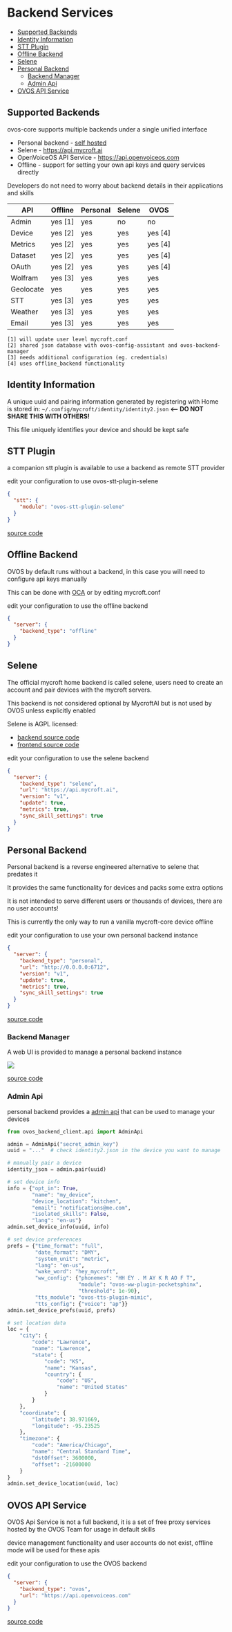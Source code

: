 # Backend Services

* [Supported Backends](#supported-backends)
* [Identity Information](#identity-information)
* [STT Plugin](#stt-plugin)
* [Offline Backend](#offline.backend)
* [Selene](#selene)
* [Personal Backend](#personal-backend)
    + [Backend Manager](#backend-manager)
    + [Admin Api](#admin-api)
* [OVOS API Service](#ovos-api-service)

## Supported Backends

ovos-core supports multiple backends under a single unified interface

- Personal backend - [self hosted](https://github.com/OpenVoiceOS/OVOS-local-backend)
- Selene - https://api.mycroft.ai
- OpenVoiceOS API Service - https://api.openvoiceos.com
- Offline - support for setting your own api keys and query services directly

Developers do not need to worry about backend details in their applications and skills

| API       | Offline | Personal | Selene | OVOS    | 
|-----------|---------|----------|--------|---------|
| Admin     | yes [1] | yes      | no     | no      | 
| Device    | yes [2] | yes      | yes    | yes [4] | 
| Metrics   | yes [2] | yes      | yes    | yes [4] | 
| Dataset   | yes [2] | yes      | yes    | yes [4] | 
| OAuth     | yes [2] | yes      | yes    | yes [4] |
| Wolfram   | yes [3] | yes      | yes    | yes     | 
| Geolocate | yes     | yes      | yes    | yes     |
| STT       | yes [3] | yes      | yes    | yes     | 
| Weather   | yes [3] | yes      | yes    | yes     | 
| Email     | yes [3] | yes      | yes    | yes     |

    [1] will update user level mycroft.conf
    [2] shared json database with ovos-config-assistant and ovos-backend-manager
    [3] needs additional configuration (eg. credentials)
    [4] uses offline_backend functionality

## Identity Information

A unique uuid and pairing information generated by registering with Home is stored in:
`~/.config/mycroft/identity/identity2.json` <b><-- DO NOT SHARE THIS WITH OTHERS!</b>

This file uniquely identifies your device and should be kept safe


## STT Plugin

a companion stt plugin is available to use a backend as remote STT provider

edit your configuration to use ovos-stt-plugin-selene

```json
{
  "stt": {
    "module": "ovos-stt-plugin-selene"
  }
}
```

[source code](https://github.com/OpenVoiceOS/ovos-stt-plugin-selene)

## Offline Backend

OVOS by default runs without a backend, in this case you will need to configure api keys manually

This can be done with [OCA](https://github.com/OpenVoiceOS/ovos-config-assistant) or by editing mycroft.conf

edit your configuration to use the offline backend

```json
{
  "server": {
    "backend_type": "offline"
  }
}
```

## Selene

The official mycroft home backend is called selene, users need to create an account and pair devices with the mycroft
servers.

This backend is not considered optional by MycroftAI but is not used by OVOS unless explicitly enabled

Selene is AGPL licensed:
- [backend source code](https://github.com/MycroftAI/selene-backend)
- [frontend source code](https://github.com/MycroftAI/selene-ui)

edit your configuration to use the selene backend

```json
{
  "server": {
    "backend_type": "selene",
    "url": "https://api.mycroft.ai",
    "version": "v1",
    "update": true,
    "metrics": true,
    "sync_skill_settings": true
  }
}
```

## Personal Backend

Personal backend is a reverse engineered alternative to selene that predates it

It provides the same functionality for devices and packs some extra options

It is not intended to serve different users or thousands of devices, there are no user accounts!

This is currently the only way to run a vanilla mycroft-core device offline

edit your configuration to use your own personal backend instance

```json
{
  "server": {
    "backend_type": "personal",
    "url": "http://0.0.0.0:6712",
    "version": "v1",
    "update": true,
    "metrics": true,
    "sync_skill_settings": true
  }
}
```

[source code](https://github.com/OpenVoiceOS/ovos-personal-backend)

### Backend Manager

A web UI is provided to manage a personal backend instance

![](https://github.com/OpenVoiceOS/ovos-backend-manager/raw/dev/screenshots/demo.gif)

[source code](https://github.com/OpenVoiceOS/ovos-backend-manager)

### Admin Api

personal backend provides a [admin api](https://github.com/OpenVoiceOS/OVOS-local-backend#admin-api) that can be used to
manage your devices

```python
from ovos_backend_client.api import AdminApi

admin = AdminApi("secret_admin_key")
uuid = "..."  # check identity2.json in the device you want to manage

# manually pair a device
identity_json = admin.pair(uuid)

# set device info
info = {"opt_in": True,
        "name": "my_device",
        "device_location": "kitchen",
        "email": "notifications@me.com",
        "isolated_skills": False,
        "lang": "en-us"}
admin.set_device_info(uuid, info)

# set device preferences
prefs = {"time_format": "full",
         "date_format": "DMY",
         "system_unit": "metric",
         "lang": "en-us",
         "wake_word": "hey_mycroft",
         "ww_config": {"phonemes": "HH EY . M AY K R AO F T",
                       "module": "ovos-ww-plugin-pocketsphinx",
                       "threshold": 1e-90},
         "tts_module": "ovos-tts-plugin-mimic",
         "tts_config": {"voice": "ap"}}
admin.set_device_prefs(uuid, prefs)

# set location data
loc = {
    "city": {
        "code": "Lawrence",
        "name": "Lawrence",
        "state": {
            "code": "KS",
            "name": "Kansas",
            "country": {
                "code": "US",
                "name": "United States"
            }
        }
    },
    "coordinate": {
        "latitude": 38.971669,
        "longitude": -95.23525
    },
    "timezone": {
        "code": "America/Chicago",
        "name": "Central Standard Time",
        "dstOffset": 3600000,
        "offset": -21600000
    }
}
admin.set_device_location(uuid, loc)
```

## OVOS API Service

OVOS Api Service is not a full backend, it is a set of free proxy services hosted by the OVOS Team for usage in default
skills

device management functionality and user accounts do not exist, offline mode will be used for these apis

edit your configuration to use the OVOS backend

```json
{
  "server": {
    "backend_type": "ovos",
    "url": "https://api.openvoiceos.com"
  }
}
```

[source code](https://github.com/OpenVoiceOS/ovos_api_service)
